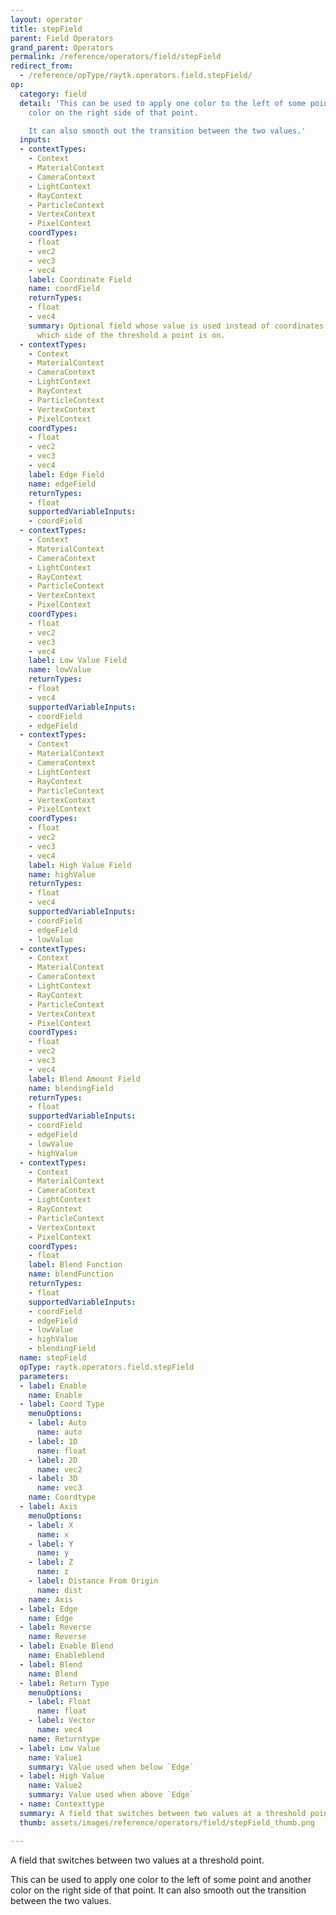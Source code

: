 ```yaml
---
layout: operator
title: stepField
parent: Field Operators
grand_parent: Operators
permalink: /reference/operators/field/stepField
redirect_from:
  - /reference/opType/raytk.operators.field.stepField/
op:
  category: field
  detail: 'This can be used to apply one color to the left of some point and another
    color on the right side of that point.

    It can also smooth out the transition between the two values.'
  inputs:
  - contextTypes:
    - Context
    - MaterialContext
    - CameraContext
    - LightContext
    - RayContext
    - ParticleContext
    - VertexContext
    - PixelContext
    coordTypes:
    - float
    - vec2
    - vec3
    - vec4
    label: Coordinate Field
    name: coordField
    returnTypes:
    - float
    - vec4
    summary: Optional field whose value is used instead of coordinates when checking
      which side of the threshold a point is on.
  - contextTypes:
    - Context
    - MaterialContext
    - CameraContext
    - LightContext
    - RayContext
    - ParticleContext
    - VertexContext
    - PixelContext
    coordTypes:
    - float
    - vec2
    - vec3
    - vec4
    label: Edge Field
    name: edgeField
    returnTypes:
    - float
    supportedVariableInputs:
    - coordField
  - contextTypes:
    - Context
    - MaterialContext
    - CameraContext
    - LightContext
    - RayContext
    - ParticleContext
    - VertexContext
    - PixelContext
    coordTypes:
    - float
    - vec2
    - vec3
    - vec4
    label: Low Value Field
    name: lowValue
    returnTypes:
    - float
    - vec4
    supportedVariableInputs:
    - coordField
    - edgeField
  - contextTypes:
    - Context
    - MaterialContext
    - CameraContext
    - LightContext
    - RayContext
    - ParticleContext
    - VertexContext
    - PixelContext
    coordTypes:
    - float
    - vec2
    - vec3
    - vec4
    label: High Value Field
    name: highValue
    returnTypes:
    - float
    - vec4
    supportedVariableInputs:
    - coordField
    - edgeField
    - lowValue
  - contextTypes:
    - Context
    - MaterialContext
    - CameraContext
    - LightContext
    - RayContext
    - ParticleContext
    - VertexContext
    - PixelContext
    coordTypes:
    - float
    - vec2
    - vec3
    - vec4
    label: Blend Amount Field
    name: blendingField
    returnTypes:
    - float
    supportedVariableInputs:
    - coordField
    - edgeField
    - lowValue
    - highValue
  - contextTypes:
    - Context
    - MaterialContext
    - CameraContext
    - LightContext
    - RayContext
    - ParticleContext
    - VertexContext
    - PixelContext
    coordTypes:
    - float
    label: Blend Function
    name: blendFunction
    returnTypes:
    - float
    supportedVariableInputs:
    - coordField
    - edgeField
    - lowValue
    - highValue
    - blendingField
  name: stepField
  opType: raytk.operators.field.stepField
  parameters:
  - label: Enable
    name: Enable
  - label: Coord Type
    menuOptions:
    - label: Auto
      name: auto
    - label: 1D
      name: float
    - label: 2D
      name: vec2
    - label: 3D
      name: vec3
    name: Coordtype
  - label: Axis
    menuOptions:
    - label: X
      name: x
    - label: Y
      name: y
    - label: Z
      name: z
    - label: Distance From Origin
      name: dist
    name: Axis
  - label: Edge
    name: Edge
  - label: Reverse
    name: Reverse
  - label: Enable Blend
    name: Enableblend
  - label: Blend
    name: Blend
  - label: Return Type
    menuOptions:
    - label: Float
      name: float
    - label: Vector
      name: vec4
    name: Returntype
  - label: Low Value
    name: Value1
    summary: Value used when below `Edge`
  - label: High Value
    name: Value2
    summary: Value used when above `Edge`
  - name: Contexttype
  summary: A field that switches between two values at a threshold point.
  thumb: assets/images/reference/operators/field/stepField_thumb.png

---
```



A field that switches between two values at a threshold point.

This can be used to apply one color to the left of some point and another color on the right side of that point.
It can also smooth out the transition between the two values.